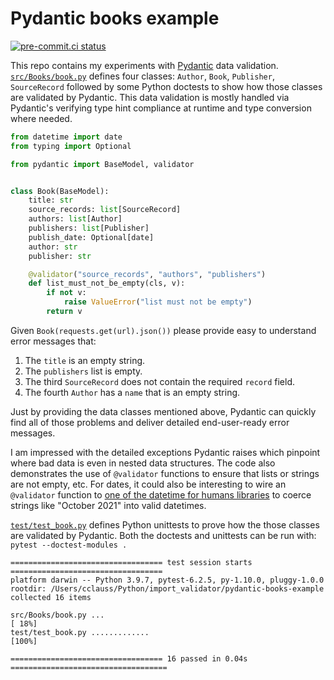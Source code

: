 # Pydantic books example
[![pre-commit.ci status](https://results.pre-commit.ci/badge/github/cclauss/pydantic-books-example/main.svg)](https://results.pre-commit.ci/latest/github/cclauss/pydantic-books-example/main)

This repo contains my experiments with [Pydantic](https://pydantic-docs.helpmanual.io) data validation.  [`src/Books/book.py`](../../tree/main/src/Books/book.py) defines four classes: `Author`, `Book`, `Publisher`, `SourceRecord` followed by some Python doctests to show how those classes are validated by Pydantic.  This data validation is mostly handled via Pydantic's verifying type hint compliance at runtime and type conversion where needed.

```python
from datetime import date
from typing import Optional

from pydantic import BaseModel, validator


class Book(BaseModel):
    title: str
    source_records: list[SourceRecord]
    authors: list[Author]
    publishers: list[Publisher]
    publish_date: Optional[date]
    author: str
    publisher: str

    @validator("source_records", "authors", "publishers")
    def list_must_not_be_empty(cls, v):
        if not v:
            raise ValueError("list must not be empty")
        return v
```
Given `Book(requests.get(url).json())` please provide easy to understand error messages that:
1. The `title` is an empty string.
2. The `publishers` list is empty.
3. The third `SourceRecord` does not contain the required `record` field.
4. The fourth `Author` has a `name` that is an empty string.

Just by providing the data classes mentioned above, Pydantic can quickly find all of those problems and deliver detailed end-user-ready error messages.

I am impressed with the detailed exceptions Pydantic raises which pinpoint where bad data is even in nested data structures.  The code also demonstrates the use of `@validator` functions to ensure that lists or strings are not empty, etc.  For dates, it could also be interesting to wire an `@validator` function to [one of the datetime for humans libraries](https://github.com/kennethreitz/maya#-what-about-delorean-arrow--pendulum) to coerce strings like "October 2021" into valid datetimes.

[`test/test_book.py`](../../tree/main/test/test_book.py) defines Python unittests to prove how the those classes are validated by Pydantic. Both the doctests and unittests can be run with:
`pytest --doctest-modules .`
```
================================== test session starts ==================================
platform darwin -- Python 3.9.7, pytest-6.2.5, py-1.10.0, pluggy-1.0.0
rootdir: /Users/cclauss/Python/import_validator/pydantic-books-example
collected 16 items

src/Books/book.py ...                                                             [ 18%]
test/test_book.py .............                                                   [100%]

================================== 16 passed in 0.04s ===================================
```
